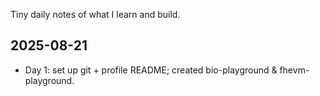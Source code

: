 Tiny daily notes of what I learn and build.

## 2025-08-21
- Day 1: set up git + profile README; created bio-playground & fhevm-playground.
